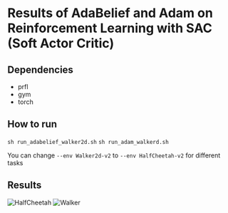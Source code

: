 # Results of AdaBelief and Adam on Reinforcement Learning with SAC (Soft Actor Critic)

## Dependencies
* prfl
* gym
* torch

## How to run
```sh run_adabelief_walker2d.sh```
```sh run_adam_walkerd.sh```

You can change ```--env Walker2d-v2``` to ```--env HalfCheetah-v2``` for different tasks

## Results
![HalfCheetah](HalfCheetach.png=250x)
![Walker](walker2d.png=250x)
